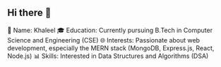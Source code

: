 ## Hi there 👋

<!--
**Khaleel1911/Khaleel1911** is a ✨ _special_ ✨ repository because its `README.md` (this file) appears on your GitHub profile.

Here are some ideas to get you started:

- 🔭 I’m currently working on ...
- 🌱 I’m currently learning ...
- 👯 I’m looking to collaborate on ...
- 🤔 I’m looking for help with ...
- 💬 Ask me about ...
- 📫 How to reach me: ...
- 😄 Pronouns: ...
- ⚡ Fun fact: ...
-->
🌟 Name: Khaleel
🎓 Education: Currently pursuing B.Tech in Computer Science and Engineering (CSE)
🌐 Interests: Passionate about web development, especially the MERN stack (MongoDB, Express.js, React, Node.js)
📊 Skills: Interested in Data Structures and Algorithms (DSA)
